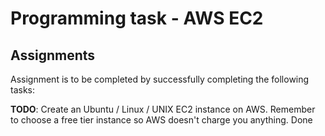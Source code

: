 # Programming task - AWS EC2

## Assignments
Assignment is to be completed by successfully completing the following tasks:

**TODO**: Create an Ubuntu / Linux / UNIX EC2 instance on AWS. Remember to choose a free tier instance so AWS doesn't charge you anything.
Done